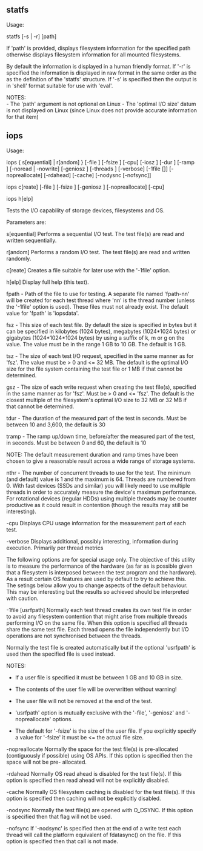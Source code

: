 ## statfs

Usage:

   statfs [-s | -r] [path]

If 'path' is provided, displays filesystem information for the
specified path otherwise displays filesystem information for all
mounted filesystems.

By default the information is displayed in a human friendly format.
If '-r' is specified the information is displayed in raw format in
the same order as the as the definition of the 'statfs' structure.
If '-s' is specified then the output is in 'shell' format suitable
for use with 'eval'.

NOTES:  
    - The 'path' argument is not optional on Linux
    - The 'optimal I/O size' datum is not displayed on Linux (since Linux does not provide accurate information for that item)

## iops


Usage:

   iops { s[equential] | r[andom] } [-file <fpath>] [-fsize <fsz>] [-cpu]
        [-iosz <tsz>] [-dur <tdur>] [-ramp <tramp>] [-noread | -nowrite]
        [-geniosz <gsz>] [-threads <nthr>] [-verbose] [-1file [<usrfpath>]]
        [-nopreallocate] [-rdahead] [-cache] [-nodysnc [-nofsync]]

   iops c[reate] [-file <fpath>] [-fsize <fsz>] [-geniosz <gsz>]
        [-nopreallocate] [-cpu]

   iops h[elp]

Tests the I/O capability of storage devices, filesystems and OS.

Parameters are:

  s[equential]
     Performs a sequential I/O test. The test file(s) are read and
     written sequentially.

  r[andom]
     Performs a random I/O test. The test file(s) are read and written
     randomly.

  c[reate]
     Creates a file suitable for later use with the '-1file' option.

  h[elp]
     Display full help (this text).

   fpath  -  Path of the file to use for testing. A separate file
             named 'fpath-nn' will be created for each test thread
             where 'nn' is the thread number (unless the '-1file'
             option is used). These files must not already exist.
             The default value for 'fpath' is 'iopsdata'.

   fsz    -  This size of each test file. By default the size
             is specified in bytes but it can be specified in
             kilobytes (1024 bytes), megabytes (1024\*1024 bytes) or
             gigabytes (1024\*1024\*1024 bytes) by using a suffix of
             k, m or g on the value. The value must be in the
             range 1 GB to 10 GB. The default is 1 GB.

   tsz     -  The size of each test I/O request, specified in the
              same manner as for 'fsz'. The value must be > 0 and
              <= 32 MB. The default is the optimal I/O size for
              the file system containing the test file or 1 MB
              if that cannot be determined.

   gsz     -  The size of each write request when creating the test
              file(s), specified in the same manner as for 'fsz'. Must
              be > 0 and <= 'fsz'. The default is the closest multiple
              of the filesystem's optimal I/O size to 32 MB or 32 MB
              if that cannot be determined.

   tdur    -  The duration of the measured part of the test in seconds.
              Must be between 10 and 3,600, the default is 30

   tramp   -  The ramp up/down time, before/after the measured part of
              the test, in seconds. Must be between 0 and 60,
              the default is 10

   NOTE:
              The default measurement duration and ramp times have been
              chosen to give a reasonable result across a wide range of
              storage systems.

   nthr   -  The number of concurrent threads to use for the test.
              The minimum (and default) value is 1 and the maximum
              is 64. Threads are numbered from 0. With fast
              devices (SSDs and similar) you will likely need to use
              multiple threads in order to accurately measure the
              device's maximum performance. For rotational devices
              (regular HDDs) using multiple threads may be counter
              productive as it could result in contention (though the
              results may still be interesting).

   -cpu       Displays CPU usage information for the measurement part
              of each test.

   -verbose   Displays additional, possibly interesting, information
              during execution. Primarily per thread metrics

The following options are for special usage only. The objective
of this utility is to measure the performance of the hardware (as
far as is possible given that a filesystem is interposed between
the test program and the hardware). As a result certain OS features
are used by default to try to achieve this. The setings below allow
you to change aspects of the default behaviour. This may be interesting
but the results so achieved should be interpreted with caution.

   -1file [usrfpath]
              Normally each test thread creates its own test file in order
              to avoid any filesystem contention that might arise from
              multiple threads performing I/O on the same file. When this
              option is specified all threads share the same test file.
              Each thread opens the file independently but I/O operations
              are not synchronised between the threads.

   Normally the test file is created automatically but if the
   optional 'usrfpath' is used then the specified file is used
   instead.

   NOTES:
   
   - If a user file is specified it must be between 1 GB
    and 10 GB in size.
                
   - The contents of the user file will be overwritten without
     warning!
                
   - The user file will not be removed at the end of the test.
           
   - 'usrfpath' option is mutually exclusive with the
     '-file', '-geniosz' and '-nopreallocate' options.
                
   - The default for '-fsize' is the size of the user file.
     If you explicitly specify a value for '-fsize' it must be
     <= the actual file size.

   -nopreallocate
              Normally the space for the test file(s) is pre-allocated
              (contiguously if possible) using OS APIs. If this
              option is specified then the space will not be pre-
              allocated.

   -rdahead   Normally OS read ahead is disabled for the test
              file(s). If this option is specified then read ahead
              will not be explicitly disabled.

   -cache     Normally OS filesystem caching is disabled for the
              test file(s). If this option is specified then caching
              will not be explicitly disabled.

   -nodsync   Normally the test file(s) are opened with O_DSYNC. If
              this option is specified then that flag will not
              be used.

   -nofsync   If '-nodsync' is specified then at the end of a write
              test each thread will call the platform equivalent of
              fdatasync() on the file. If this option is specified
              then that call is not made.

